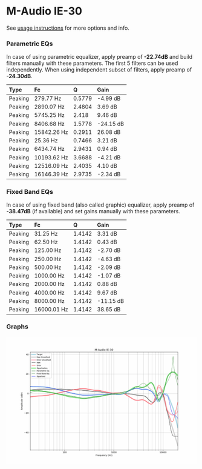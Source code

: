 # M-Audio IE-30
See [usage instructions](https://github.com/jaakkopasanen/AutoEq#usage) for more options and info.

### Parametric EQs
In case of using parametric equalizer, apply preamp of **-22.74dB** and build filters manually
with these parameters. The first 5 filters can be used independently.
When using independent subset of filters, apply preamp of **-24.30dB**.

| Type    | Fc          |      Q | Gain      |
|:--------|:------------|:-------|:----------|
| Peaking | 279.77 Hz   | 0.5779 | -4.99 dB  |
| Peaking | 2890.07 Hz  | 2.4804 | 3.69 dB   |
| Peaking | 5745.25 Hz  | 2.418  | 9.46 dB   |
| Peaking | 8406.68 Hz  | 1.5778 | -24.15 dB |
| Peaking | 15842.26 Hz | 0.2911 | 26.08 dB  |
| Peaking | 25.36 Hz    | 0.7466 | 3.21 dB   |
| Peaking | 6434.74 Hz  | 2.9431 | 0.94 dB   |
| Peaking | 10193.62 Hz | 3.6688 | -4.21 dB  |
| Peaking | 12516.09 Hz | 2.4035 | 4.10 dB   |
| Peaking | 16146.39 Hz | 2.9735 | -2.34 dB  |

### Fixed Band EQs
In case of using fixed band (also called graphic) equalizer, apply preamp of **-38.47dB**
(if available) and set gains manually with these parameters.

| Type    | Fc          |      Q | Gain      |
|:--------|:------------|:-------|:----------|
| Peaking | 31.25 Hz    | 1.4142 | 3.31 dB   |
| Peaking | 62.50 Hz    | 1.4142 | 0.43 dB   |
| Peaking | 125.00 Hz   | 1.4142 | -2.70 dB  |
| Peaking | 250.00 Hz   | 1.4142 | -4.63 dB  |
| Peaking | 500.00 Hz   | 1.4142 | -2.09 dB  |
| Peaking | 1000.00 Hz  | 1.4142 | -1.07 dB  |
| Peaking | 2000.00 Hz  | 1.4142 | 0.88 dB   |
| Peaking | 4000.00 Hz  | 1.4142 | 9.67 dB   |
| Peaking | 8000.00 Hz  | 1.4142 | -11.15 dB |
| Peaking | 16000.01 Hz | 1.4142 | 38.65 dB  |

### Graphs
![](./M-Audio%20IE-30.png)